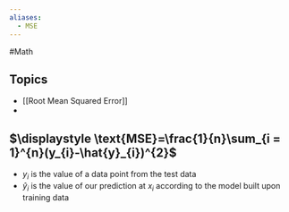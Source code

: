 ```yaml
---
aliases:
  - MSE
---
```

#Math 
## Topics
* [[Root Mean Squared Error]]
* 
## $\displaystyle \text{MSE}=\frac{1}{n}\sum_{i = 1}^{n}(y_{i}-\hat{y}_{i})^{2}$
* $\displaystyle y_{i}$ is the value of a data point from the test data
* $\displaystyle \hat{y}_{i}$ is the value of our prediction at $\displaystyle x_{i}$ according to the model built upon training data